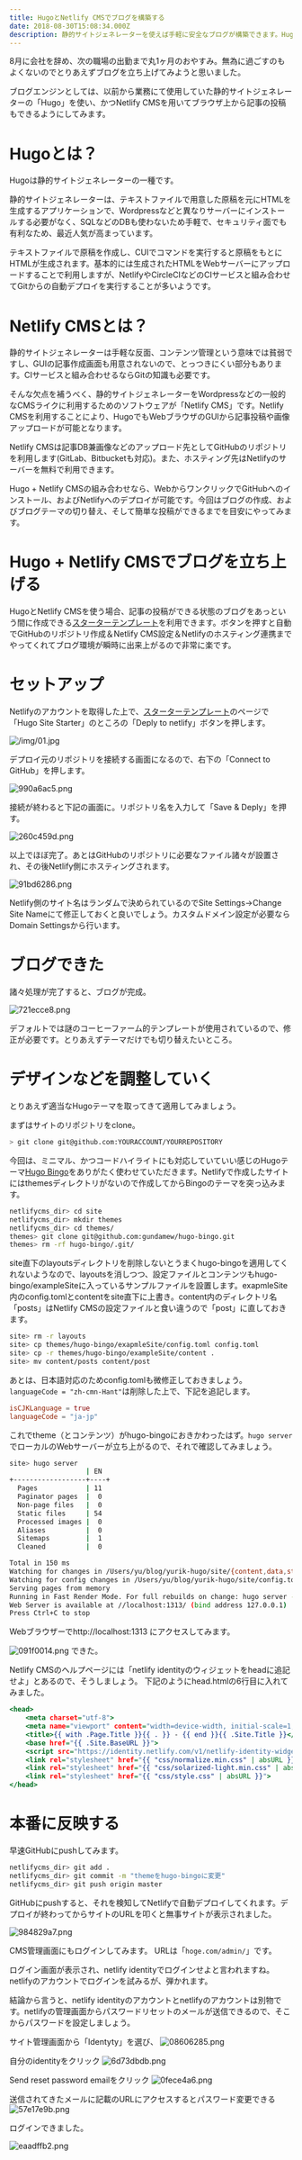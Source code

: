 ```yaml
---
title: HugoとNetlify CMSでブログを構築する
date: 2018-08-30T15:08:34.000Z
description: 静的サイトジェネレーターを使えば手軽に安全なブログが構築できます。HugoとNetlify CMSでブログを構築してみます。
---
```


8月に会社を辞め、次の職場の出勤まで丸1ヶ月のおやすみ。無為に過ごすのもよくないのでとりあえずブログを立ち上げてみようと思いました。

ブログエンジンとしては、以前から業務にて使用していた静的サイトジェネレーターの「Hugo」を使い、かつNetlify CMSを用いてブラウザ上から記事の投稿もできるようにしてみます。


# Hugoとは？

Hugoは静的サイトジェネレーターの一種です。

静的サイトジェネレーターは、テキストファイルで用意した原稿を元にHTMLを生成するアプリケーションで、Wordpressなどと異なりサーバーにインストールする必要がなく、SQLなどのDBも使わないため手軽で、セキュリティ面でも有利なため、最近人気が高まっています。

テキストファイルで原稿を作成し、CUIでコマンドを実行すると原稿をもとにHTMLが生成されます。基本的には生成されたHTMLをWebサーバーにアップロードすることで利用しますが、NetlifyやCircleCIなどのCIサービスと組み合わせてGitからの自動デプロイを実行することが多いようです。

# Netlify CMSとは？

静的サイトジェネレーターは手軽な反面、コンテンツ管理という意味では貧弱ですし、GUIの記事作成画面も用意されないので、とっつきにくい部分もあります。CIサービスと組み合わせるならGitの知識も必要です。

そんな欠点を補うべく、静的サイトジェネレーターをWordpressなどの一般的なCMSライクに利用するためのソフトウェアが「Netlify CMS」です。Netlify CMSを利用することにより、HugoでもWebブラウザのGUIから記事投稿や画像アップロードが可能となります。

Netlify CMSは記事DB兼画像などのアップロード先としてGitHubのリポジトリを利用します(GitLab、Bitbucketも対応)。また、ホスティング先はNetlifyのサーバーを無料で利用できます。

Hugo + Netlify CMSの組み合わせなら、WebからワンクリックでGitHubへのインストール、およびNetlifyへのデプロイが可能です。今回はブログの作成、およびブログテーマの切り替え、そして簡単な投稿ができるまでを目安にやってみます。



# Hugo + Netlify CMSでブログを立ち上げる

HugoとNetlify CMSを使う場合、記事の投稿ができる状態のブログをあっという間に作成できる[スターターテンプレート](https://www.netlifycms.org/docs/start-with-a-template/)を利用できます。ボタンを押すと自動でGitHubのリポジトリ作成＆Netlify CMS設定＆Netlifyのホスティング連携までやってくれてブログ環境が瞬時に出来上がるので非常に楽です。


# セットアップ

Netlifyのアカウントを取得した上で、[スターターテンプレート](https://www.netlifycms.org/docs/start-with-a-template/)のページで「Hugo Site Starter」のところの「Deply to netlify」ボタンを押します。

![/img/01.jpg](/img/01.jpg)

デプロイ元のリポジトリを接続する画面になるので、右下の「Connect to GitHub」を押します。

![990a6ac5.png](/img/990a6ac5.png)

接続が終わると下記の画面に。リポジトリ名を入力して「Save & Deply」を押す。

![260c459d.png](/img/260c459d.png)

以上でほぼ完了。あとはGitHubのリポジトリに必要なファイル諸々が設置され、その後Netlify側にホスティングされます。


![91bd6286.png](/img/91bd6286.png)

Netlify側のサイト名はランダムで決められているのでSite Settings→Change Site Nameにて修正しておくと良いでしょう。カスタムドメイン設定が必要ならDomain Settingsから行います。


# ブログできた

諸々処理が完了すると、ブログが完成。

![721ecce8.png](/img/721ecce8.png)

デフォルトでは謎のコーヒーファーム的テンプレートが使用されているので、修正が必要です。とりあえずテーマだけでも切り替えたいところ。

# デザインなどを調整していく

とりあえず適当なHugoテーマを取ってきて適用してみましょう。

まずはサイトのリポジトリをclone。

```bash
> git clone git@github.com:YOURACCOUNT/YOURREPOSITORY
```

今回は、ミニマル、かつコードハイライトにも対応していていい感じのHugoテーマ[Hugo Bingo](/img/https://themes.gohugo.io/hugo-bingo/)をありがたく使わせていただきます。Netlifyで作成したサイトにはthemesディレクトリがないので作成してからBingoのテーマを突っ込みます。

```bash
netlifycms_dir> cd site
netlifycms_dir> mkdir themes
netlifycms_dir> cd themes/
themes> git clone git@github.com:gundamew/hugo-bingo.git
themes> rm -rf hugo-bingo/.git/
```

site直下のlayoutsディレクトリを削除しないとうまくhugo-bingoを適用してくれないようなので、layoutsを消しつつ、設定ファイルとコンテンツもhugo-bingo/exampleSiteに入っているサンプルファイルを設置します。exapmleSite内のconfig.tomlとcontentをsite直下に上書き。content内のディレクトリ名「posts」はNetlify CMSの設定ファイルと食い違うので「post」に直しておきます。

```bash
site> rm -r layouts
site> cp themes/hugo-bingo/exapmleSite/config.toml config.toml
site> cp -r themes/hugo-bingo/exampleSite/content . 
site> mv content/posts content/post
```

あとは、日本語対応のためconfig.tomlも微修正しておきましょう。`languageCode = "zh-cmn-Hant"`は削除した上で、下記を追記します。

```toml:config.toml
isCJKLanguage = true
languageCode = "ja-jp"
```

これでtheme（とコンテンツ）がhugo-bingoにおきかわったはず。`hugo server`でローカルのWebサーバーが立ち上がるので、それで確認してみましょう。

```bash
site> hugo server
                   | EN
+------------------+----+
  Pages            | 11
  Paginator pages  |  0
  Non-page files   |  0
  Static files     | 54
  Processed images |  0
  Aliases          |  0
  Sitemaps         |  1
  Cleaned          |  0

Total in 150 ms
Watching for changes in /Users/yu/blog/yurik-hugo/site/{content,data,static,themes}
Watching for config changes in /Users/yu/blog/yurik-hugo/site/config.toml
Serving pages from memory
Running in Fast Render Mode. For full rebuilds on change: hugo server --disableFastRender
Web Server is available at //localhost:1313/ (bind address 127.0.0.1)
Press Ctrl+C to stop
```
Webブラウザーでhttp://localhost:1313 にアクセスしてみます。

![091f0014.png](/img/091f0014.png)
できた。

Netlify CMSのヘルプページには「netlify identityのウィジェットをheadに追記せよ」とあるので、そうしましょう。
下記のようにhead.htmlの6行目に入れてみました。
```html:hugo-bingo/layouts/partial/head.html
<head>
    <meta charset="utf-8">
    <meta name="viewport" content="width=device-width, initial-scale=1, shrink-to-fit=no">
    <title>{{ with .Page.Title }}{{ . }} - {{ end }}{{ .Site.Title }}</title>
    <base href="{{ .Site.BaseURL }}">
    <script src="https://identity.netlify.com/v1/netlify-identity-widget.js"></script>
    <link rel="stylesheet" href="{{ "css/normalize.min.css" | absURL }}">
    <link rel="stylesheet" href="{{ "css/solarized-light.min.css" | absURL }}">
    <link rel="stylesheet" href="{{ "css/style.css" | absURL }}">
</head>

```

# 本番に反映する

早速GitHubにpushしてみます。

```bash
netlifycms_dir> git add .
netlifycms_dir> git commit -m "themeをhugo-bingoに変更"
netlifycms_dir> git push origin master
```

GitHubにpushすると、それを検知してNetlifyで自動デプロイしてくれます。デプロイが終わってからサイトのURLを叩くと無事サイトが表示されました。

![984829a7.png](/img/984829a7.png)

CMS管理画面にもログインしてみます。
URLは「`hoge.com/admin/`」です。

ログイン画面が表示され、netlify identityでログインせよと言われますね。netlifyのアカウントでログインを試みるが、弾かれます。

結論から言うと、netlify identityのアカウントとnetlifyのアカウントは別物です。netlifyの管理画面からパスワードリセットのメールが送信できるので、そこからパスワードを設定しましょう。

サイト管理画面から「Identyty」を選び、
![08606285.png](/img/08606285.png)

自分のidentityをクリック
![6d73dbdb.png](/img/6d73dbdb.png)

Send reset password emailをクリック
![0fece4a6.png](/img/11e8ae54.png)

送信されてきたメールに記載のURLにアクセスするとパスワード変更できる
![57e17e9b.png](/img/57e17e9b.png)


ログインできました。

![eaadffb2.png](/img/eaadffb2.png)

